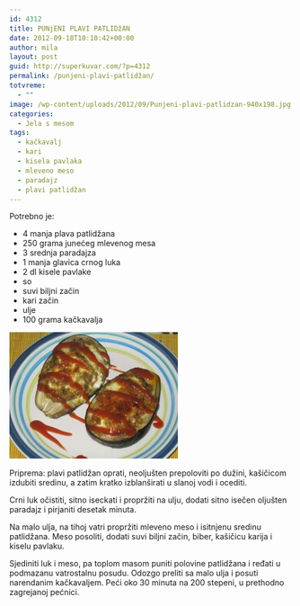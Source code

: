 ```yaml
---
id: 4312
title: PUNjENI PLAVI PATLIDžAN
date: 2012-09-18T10:10:42+00:00
author: mila
layout: post
guid: http://superkuvar.com/?p=4312
permalink: /punjeni-plavi-patlidžan/
totvreme:
  - ""
image: /wp-content/uploads/2012/09/Punjeni-plavi-patlidzan-940x198.jpg
categories:
  - Jela s mesom
tags:
  - kačkavalj
  - kari
  - kisela pavlaka
  - mleveno meso
  - paradajz
  - plavi patlidžan
---
```

Potrebno je:

  * 4 manja plava patlidžana
  * 250 grama junećeg mlevenog mesa
  * 3 srednja paradajza
  * 1 manja glavica crnog luka
  * 2 dl kisele pavlake
  * so
  * suvi biljni začin
  * kari začin
  * ulje
  * 100 grama kačkavalja

<img class="alignnone size-medium wp-image-4313" title="Punjeni plavi patlidzan" src="/wp-content/uploads/2012/09/Punjeni-plavi-patlidzan-300x225.jpg" alt="" width="300" height="225" /> 

Priprema: plavi patlidžan oprati, neoljušten prepoloviti po dužini, kašičicom izdubiti sredinu, a zatim kratko izblanširati u slanoj vodi i ocediti.

Crni luk očistiti, sitno iseckati i propržiti na ulju, dodati sitno isečen oljušten paradajz i pirjaniti desetak minuta.

Na malo ulja, na tihoj vatri propržiti mleveno meso i isitnjenu sredinu patlidžana. Meso posoliti, dodati suvi biljni začin, biber, kašičicu karija i kiselu pavlaku.

Sjediniti luk i meso, pa toplom masom puniti polovine patlidžana i ređati u podmazanu vatrostalnu posudu. Odozgo preliti sa malo ulja i posuti narendanim kačkavaljem. Peći oko 30 minuta na 200 stepeni, u prethodno zagrejanoj pećnici.